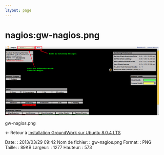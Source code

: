 ```yaml
---
layout: page
---
```


nagios:gw-nagios.png
====================

[![gw-nagios.png](../../assets/media/nagios/gw-nagios.png@cache=&w=900&h=403 "gw-nagios.png")](../../assets/media/nagios/gw-nagios.png@cache= "Afficher le fichier original")

gw-nagios.png

← Retour à [Installation GroundWork sur Ubuntu 8.0.4
LTS](../../groundwork/groundwork-ubuntu-install.html "groundwork:groundwork-ubuntu-install")

Date:
:   2013/03/29 09:42
Nom de fichier:
:   gw-nagios.png
Format:
:   PNG
Taille:
:   89KB
Largeur:
:   1277
Hauteur:
:   573


